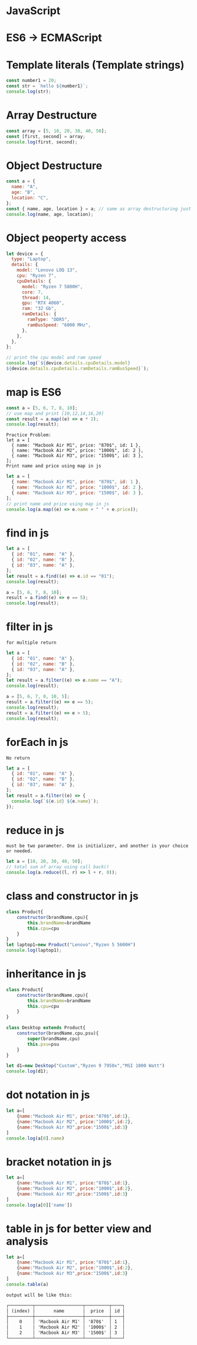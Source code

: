 # JavaScript

<!-- # URL: <a href="https://arannamoy-mondal.github.io/JavaScript/">https://arannamoy-mondal.github.io/JavaScript/</a> -->

# ES6 -> ECMAScript

# Template literals (Template strings)

```js
const number1 = 20;
const str = `hello ${number1}`;
console.log(str);
```

# Array Destructure

```js
const array = [5, 10, 20, 30, 40, 50];
const [first, second] = array;
console.log(first, second);
```

# Object Destructure

```js
const a = {
  name: "A",
  age: "B",
  location: "C",
};
const { name, age, location } = a; // same as array destructuring just use square bracket instead of curly bracket
console.log(name, age, location);
```

# Object peoperty access

```js
let device = {
  type: "Laptop",
  details: {
    model: "Lenovo LOQ 13",
    cpu: "Ryzen 7",
    cpuDetails: {
      model: "Ryzen 7 5800H",
      core: 7,
      thread: 14,
      gpu: "RTX 4060",
      ram: "32 Gb",
      ramDetails: {
        ramType: "DDR5",
        ramBusSpeed: "6000 MHz",
      },
    },
  },
};

// print the cpu model and ram speed
console.log(`${device.details.cpuDetails.model} 
${device.details.cpuDetails.ramDetails.ramBusSpeed}`);
```

# map is ES6

```js
const a = [5, 6, 7, 8, 10];
// use map and print [10,12,14,16,20]
const result = a.map((e) => e * 2);
console.log(result);
```
```
Practice Problem:
let a = [
  { name: "Macbook Air M1", price: "870$", id: 1 },
  { name: "Macbook Air M2", price: "1000$", id: 2 },
  { name: "Macbook Air M3", price: "1500$", id: 3 },
];
Print name and price using map in js
```
```js
let a = [
  { name: "Macbook Air M1", price: "870$", id: 1 },
  { name: "Macbook Air M2", price: "1000$", id: 2 },
  { name: "Macbook Air M3", price: "1500$", id: 3 },
];
// print name and price using map in js
console.log(a.map((e) => e.name + " " + e.price));
```

# find in js

```js
let a = [
  { id: "01", name: "A" },
  { id: "02", name: "B" },
  { id: "03", name: "A" },
];
let result = a.find((e) => e.id == "01");
console.log(result);

a = [5, 6, 7, 8, 10];
result = a.find((e) => e == 5);
console.log(result);
```

# filter in js

`for multiple return`

```js
let a = [
  { id: "01", name: "A" },
  { id: "02", name: "B" },
  { id: "03", name: "A" },
];
let result = a.filter((e) => e.name == "A");
console.log(result);

a = [5, 6, 7, 8, 10, 5];
result = a.filter((e) => e == 5);
console.log(result);
result = a.filter((e) => e > 5);
console.log(result);
```

# forEach in js

`No return`

```js
let a = [
  { id: "01", name: "A" },
  { id: "02", name: "B" },
  { id: "03", name: "A" },
];
let result = a.filter((e) => {
  console.log(`${e.id} ${e.name}`);
});
```

# reduce in js

`must be two parameter. One is initializer, and another is your choice or needed.`

```js
let a = [10, 20, 30, 40, 50];
// total sum of array using call back()
console.log(a.reduce((l, r) => l + r, 0));
```
# class and constructor in js
```js
class Product{
    constructor(brandName,cpu){
        this.brandName=brandName
        this.cpu=cpu
    }
}
let laptop1=new Product("Lenovo","Ryzen 5 5600H")
console.log(laptop1);
```
# inheritance in js
```js
class Product{
    constructor(brandName,cpu){
        this.brandName=brandName
        this.cpu=cpu
    }
}

class Desktop extends Product{
    constructor(brandName,cpu,psu){
        super(brandName,cpu)
        this.psu=psu
    }
}

let d1=new Desktop("Custom","Ryzen 9 7950x","MSI 1000 Watt")
console.log(d1);
```

# dot notation in js

```js
let a=[
    {name:"Macbook Air M1", price:"870$",id:1},
    {name:"Macbook Air M2", price:"1000$",id:2},
    {name:"Macbook Air M3",price:"1500$",id:3}
]
console.log(a[0].name)
```

# bracket notation in js

```js
let a=[
    {name:"Macbook Air M1", price:"870$",id:1},
    {name:"Macbook Air M2", price:"1000$",id:2},
    {name:"Macbook Air M3",price:"1500$",id:3}
]
console.log(a[0]['name'])
```

# table in js for better view and analysis

```js
let a=[
    {name:"Macbook Air M1", price:"870$",id:1},
    {name:"Macbook Air M2", price:"1000$",id:2},
    {name:"Macbook Air M3",price:"1500$",id:3}
]
console.table(a)
```

`output will be like this:`
```txt
┌─────────┬──────────────────┬─────────┬────┐
│ (index) │       name       │  price  │ id │
├─────────┼──────────────────┼─────────┼────┤
│    0    │ 'Macbook Air M1' │ '870$'  │ 1  │
│    1    │ 'Macbook Air M2' │ '1000$' │ 2  │
│    2    │ 'Macbook Air M3' │ '1500$' │ 3  │
└─────────┴──────────────────┴─────────┴────┘
```
